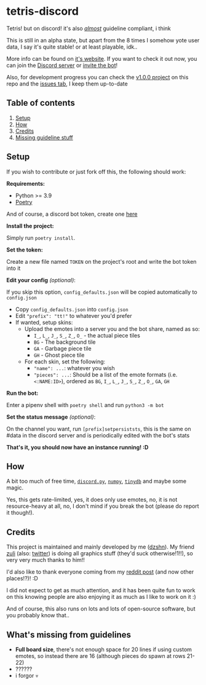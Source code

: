 # tetris-discord

Tetris! but on discord! it's also [_almost_](#what-s-missing-from-guidelines) guideline compliant, i think

This is still in an alpha state, but apart from the 8 times I somehow yote user data, I say it's quite stable! or at least playable, idk..

More info can be found on [it's website](https://tetris-dsc.dzshn.xyz). If you want to check it out now, you can join the [Discord server](https://discord.gg/ytJj3eQ74B) or [invite the bot](https://discord.com/api/oauth2/authorize?client_id=883520648553594920&permissions=116736&scope=bot%20applications.commands)!

Also, for development progress you can check the [v1.0.0 project](https://github.com/dzshn/tetris-discord/projects/2) on this repo and the [issues tab](https://github.com/dzshn/tetris-discord/issues), I keep them up-to-date

## Table of contents

1. [Setup](#setup)
2. [How](#how)
3. [Credits](#credits)
4. [Missing guideline stuff](#whats-missing-from-guidelines)

## Setup

If you wish to contribute or just fork off this, the following should work:

**Requirements:**

-   Python >= 3.9
-   [Poetry](https://python-poetry.org/)

And of course, a discord bot token, create one [here](https://discord.com/developers/applications)

**Install the project:**

Simply run `poetry install`.

**Set the token:**

Create a new file named `TOKEN` on the project's root and write the bot token into it

**Edit your config** _(optional)_:

If you skip this option, `config_defaults.json` will be copied automatically to `config.json`

-   Copy `config_defaults.json` into `config.json`
-   Edit `"prefix": "tt!"` to whatever you'd prefer
-   If wanted, setup skins:
    -   Upload the emotes into a server you and the bot share, named as so:
        -   `I_`, `L_`, `J_`, `S_`, `Z_`, `O_` - the actual piece tiles
        -   `BG` - The background tile
        -   `GA` - Garbage piece tile
        -   `GH` - Ghost piece tile
    -   For each skin, set the following:
        -   `"name": ...`: whatever you wish
        -   `"pieces": ...`: Should be a list of the emote formats (i.e. `<:NAME:ID>`), ordered as `BG`, `I_`, `L_`, `J_`, `S_`, `Z_`, `O_`, `GA`, `GH`

**Run the bot:**

Enter a pipenv shell with `poetry shell` and run `python3 -m bot`

**Set the status message** _(optional)_:

On the channel you want, run `[prefix]setpersiststs`, this is the same on #data in the discord server and is periodically edited with the bot's stats

**That's it, you should now have an instance running! :D**

## How

A bit too much of free time, [`discord.py`](https://github.com/Rapptz/discord.py/), [`numpy`](https://numpy.org/), [`tinydb`](https://tinydb.readthedocs.io/) and maybe some magic.

Yes, this gets rate-limited, yes, it does only use emotes, no, it is not resource-heavy at all, no, I don't mind if you break the bot (please do report it though!).

## Credits

This project is maintained and mainly developed by me ([dzshn](https://dzshn.xyz/)). My friend [zuli](https://www.instagram.com/zulimations/) (also: [twitter](https://twitter.com/zulimations)) is doing all graphics stuff (they'd suck otherwise!1!!), so very very much thanks to him!!

I'd also like to thank everyone coming from my [reddit post](https://www.reddit.com/r/discordapp/comments/pqqdnt/thought_some_of_you_might_like_what_im_currently/) (and now other places!?)! :D

I did not expect to get as much attention, and it has been quite fun to work on this knowing people are also enjoying it as much as I like to work on it :)

And of course, this also runs on lots and lots of open-source software, but you probably know that..

## What's missing from guidelines

-   **Full board size**, there's not enough space for 20 lines if using custom emotes, so instead there are 16 (although pieces do spawn at rows 21-22)
-   ??????
-   i forgor 💀
